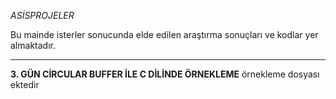 *ASİSPROJELER*

Bu mainde isterler sonucunda elde edilen araştırma sonuçları ve kodlar yer almaktadır.

----------------------------------------------------------------------------
__3. GÜN CİRCULAR BUFFER İLE C DİLİNDE ÖRNEKLEME__
örnekleme dosyası ektedir
